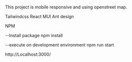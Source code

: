 This project is mobile responsive and using openstreet map.

Tailwindcss
React
MUI
Ant design

NPM

--Install package
npm install

--execute on development environment
npm run start

http://Localhost:3000/

